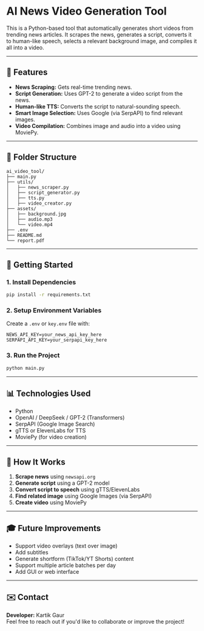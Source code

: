 # AI News Video Generation Tool

This is a Python-based tool that automatically generates short videos from trending news articles. It scrapes the news, generates a script, converts it to human-like speech, selects a relevant background image, and compiles it all into a video.

---

## 🌟 Features

- **News Scraping:** Gets real-time trending news.
- **Script Generation:** Uses GPT-2 to generate a video script from the news.
- **Human-like TTS:** Converts the script to natural-sounding speech.
- **Smart Image Selection:** Uses Google (via SerpAPI) to find relevant images.
- **Video Compilation:** Combines image and audio into a video using MoviePy.

---

## 📂 Folder Structure

```
ai_video_tool/
├── main.py
├── utils/
│   ├── news_scraper.py
│   ├── script_generator.py
│   ├── tts.py
│   ├── video_creator.py
├── assets/
│   ├── background.jpg
│   ├── audio.mp3
│   └── video.mp4
├── .env
├── README.md
└── report.pdf
```

---

## 🚀 Getting Started

### 1. Install Dependencies
```bash
pip install -r requirements.txt
```

### 2. Setup Environment Variables
Create a `.env` or `key.env` file with:
```
NEWS_API_KEY=your_news_api_key_here
SERPAPI_API_KEY=your_serpapi_key_here
```

### 3. Run the Project
```bash
python main.py
```

---

## 📊 Technologies Used
- Python
- OpenAI / DeepSeek / GPT-2 (Transformers)
- SerpAPI (Google Image Search)
- gTTS or ElevenLabs for TTS
- MoviePy (for video creation)

---

## 🔧 How It Works
1. **Scrape news** using `newsapi.org`
2. **Generate script** using a GPT-2 model
3. **Convert script to speech** using gTTS/ElevenLabs
4. **Find related image** using Google Images (via SerpAPI)
5. **Create video** using MoviePy

---

## 🎓 Future Improvements
- Support video overlays (text over image)
- Add subtitles
- Generate shortform (TikTok/YT Shorts) content
- Support multiple article batches per day
- Add GUI or web interface

---

## ✉️ Contact
**Developer:** Kartik Gaur  
Feel free to reach out if you'd like to collaborate or improve the project!

